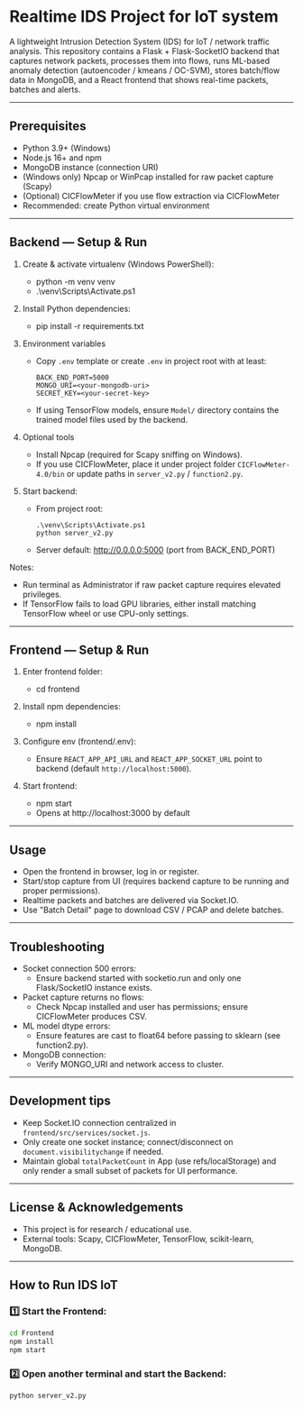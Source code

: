 # Realtime IDS Project for IoT system

A lightweight Intrusion Detection System (IDS) for IoT / network traffic analysis.
This repository contains a Flask + Flask-SocketIO backend that captures network packets,
processes them into flows, runs ML-based anomaly detection (autoencoder / kmeans / OC-SVM),
stores batch/flow data in MongoDB, and a React frontend that shows real-time packets, batches and alerts.

---

## Prerequisites

- Python 3.9+ (Windows)
- Node.js 16+ and npm
- MongoDB instance (connection URI)
- (Windows only) Npcap or WinPcap installed for raw packet capture (Scapy)
- (Optional) CICFlowMeter if you use flow extraction via CICFlowMeter
- Recommended: create Python virtual environment

---

## Backend — Setup & Run

1. Create & activate virtualenv (Windows PowerShell):
   - python -m venv venv
   - .\venv\Scripts\Activate.ps1

2. Install Python dependencies:
   - pip install -r requirements.txt

3. Environment variables
   - Copy `.env` template or create `.env` in project root with at least:
     ```
     BACK_END_PORT=5000
     MONGO_URI=<your-mongodb-uri>
     SECRET_KEY=<your-secret-key>
     ```
   - If using TensorFlow models, ensure `Model/` directory contains the trained model files used by the backend.

4. Optional tools
   - Install Npcap (required for Scapy sniffing on Windows).
   - If you use CICFlowMeter, place it under project folder `CICFlowMeter-4.0/bin` or update paths in `server_v2.py` / `function2.py`.

5. Start backend:
   - From project root:
     ```
     .\venv\Scripts\Activate.ps1
     python server_v2.py
     ```
   - Server default: http://0.0.0.0:5000 (port from BACK_END_PORT)

Notes:
- Run terminal as Administrator if raw packet capture requires elevated privileges.
- If TensorFlow fails to load GPU libraries, either install matching TensorFlow wheel or use CPU-only settings.

---

## Frontend — Setup & Run

1. Enter frontend folder:
   - cd frontend

2. Install npm dependencies:
   - npm install

3. Configure env (frontend/.env):
   - Ensure `REACT_APP_API_URL` and `REACT_APP_SOCKET_URL` point to backend (default `http://localhost:5000`).

4. Start frontend:
   - npm start
   - Opens at http://localhost:3000 by default

---

## Usage

- Open the frontend in browser, log in or register.
- Start/stop capture from UI (requires backend capture to be running and proper permissions).
- Realtime packets and batches are delivered via Socket.IO.
- Use "Batch Detail" page to download CSV / PCAP and delete batches.

---

## Troubleshooting

- Socket connection 500 errors:
  - Ensure backend started with socketio.run and only one Flask/SocketIO instance exists.
- Packet capture returns no flows:
  - Check Npcap installed and user has permissions; ensure CICFlowMeter produces CSV.
- ML model dtype errors:
  - Ensure features are cast to float64 before passing to sklearn (see function2.py).
- MongoDB connection:
  - Verify MONGO_URI and network access to cluster.

---

## Development tips

- Keep Socket.IO connection centralized in `frontend/src/services/socket.js`.
- Only create one socket instance; connect/disconnect on `document.visibilitychange` if needed.
- Maintain global `totalPacketCount` in App (use refs/localStorage) and only render a small subset of packets for UI performance.

---

## License & Acknowledgements

- This project is for research / educational use.
- External tools: Scapy, CICFlowMeter, TensorFlow, scikit-learn, MongoDB.

---

## How to Run IDS IoT

### 1️⃣ Start the Frontend:

```bash
cd Frontend
npm install
npm start
```

### 2️⃣ Open another terminal and start the Backend:

```bash
python server_v2.py
```
